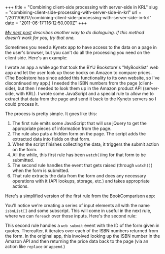 +++
title = "Combining client-side processing with server-side in KRL"
slug = "combining-client-side-processing-with-server-side-in-krl"
url = "/2011/06/17/combining-client-side-processing-with-server-side-in-krl"
date = "2011-06-17T16:12:50.000Z"
+++

<em><a href="/2011/06/21/using-web-events-to-do-dialoguing/">My next post</a> describes another way to do dialoguing. If this method doesn't work for you, try that one.</em>

Sometimes you need a Kynetx app to have access to the data on a page in the user's browser, but you can't do all the processing you need on the client side. Here's an example:

I wrote an app a while ago that took the BYU Bookstore's "MyBooklist" web app and let the user look up those books on Amazon to compare prices. (The Bookstore has since added this functionality to its own website, so I've discontinued my app.) I needed the ISBN numbers from the page (client-side), but then I needed to look them up in the Amazon product API (server-side, with KRL). I wrote some JavaScript and a special rule to allow me to extract that data from the page and send it back to the Kynetx servers so I could process it.

The process is pretty simple. It goes like this:
<ol>
  <li>The first rule emits some JavaScript that will use jQuery to get the appropriate pieces of information from the page.</li>
  <li>The rule also puts a hidden form on the page. The script adds the extracted data into fields on that form.</li>
  <li>When the script finishes collecting the data, it triggers the submit action on the form.</li>
  <li>All the while, this first rule has been <code>watch()</code>ing for that form to be submitted.</li>
  <li>The second rule handles the event that gets raised (through <code>watch()</code>) when the form is submitted.</li>
  <li>That rule extracts the data from the form and does any necessary operations with it (API lookups, storage, etc.) and takes appropriate actions.</li>
</ol>

Here's a simplified version of the first rule from the BookComparison app:

<script src="https://gist.github.com/1032455.js?file=first-rule.js"></script>

You'll notice we're creating a series of input elements all with the name <code>isbnList[]</code> and some subscript. This will come in useful in the next rule, where we can <code>foreach</code> over those inputs. Here's the second rule:

<script src="https://gist.github.com/1032455.js?file=second-rule.js"></script>

This second rule handles a <code>web submit</code> event with the ID of the form given in quotes. Thereafter, it iterates over each of the ISBN numbers returned from the form. In the original app, this involved looking up the ISBN number in the Amazon API and then returning the price data back to the page (via an action like <code>replace</code> or <code>append</code>.)